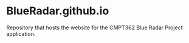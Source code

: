 # BlueRadar.github.io
Repository that hosts the website for the CMPT362 Blue Radar Project application.
